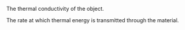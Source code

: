 The thermal conductivity of the object.


<!-- comment -->


The rate at which thermal energy is transmitted through the material.
